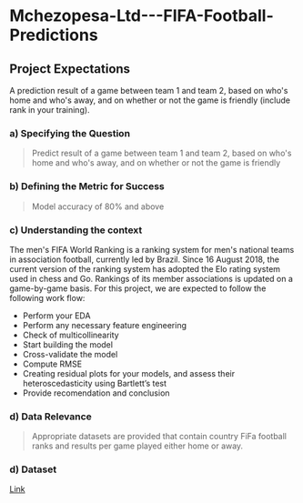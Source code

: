 # Mchezopesa-Ltd---FIFA-Football-Predictions

## **Project Expectations**
A prediction result of a game between team 1 and team 2, based on who's home and who's away, and on whether or not the game is friendly (include rank in your training).

### a) Specifying the Question
> Predict result of a game between team 1 and team 2, based on who's home and who's away, and on whether or not the game is friendly

### b) Defining the Metric for Success
> Model accuracy of 80% and above

### c) Understanding the context 
The men's FIFA World Ranking is a ranking system for men's national teams in association football, currently led by Brazil. 
Since 16 August 2018, the current version of the ranking system has adopted the Elo rating system used in chess and Go.
Rankings of its member associations is updated on a game-by-game basis.
For this project, we are expected to follow the following work flow:

* Perform your EDA
* Perform any necessary feature engineering
* Check of multicollinearity
* Start building the model
* Cross-validate the model
* Compute RMSE
* Creating residual plots for your models, and assess their heteroscedasticity using Bartlett’s test
* Provide recomendation and conclusion

### d) Data Relevance
> Appropriate datasets are provided that contain country FiFa football ranks and results per game played either home or away.

### d) Dataset 
[Link](https://drive.google.com/open?id=1BYUqaEEnFtAe5lvzJh9lpVpR2MAvERUc)
